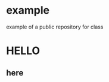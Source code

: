 # example
example of a public repository for class
<h1>HELLO</h1>
<h2 style = "BackgroundColor = 'black'">here</h2>
